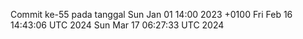 Commit ke-55 pada tanggal Sun Jan 01 14:00 2023 +0100
Fri Feb 16 14:43:06 UTC 2024
Sun Mar 17 06:27:33 UTC 2024
